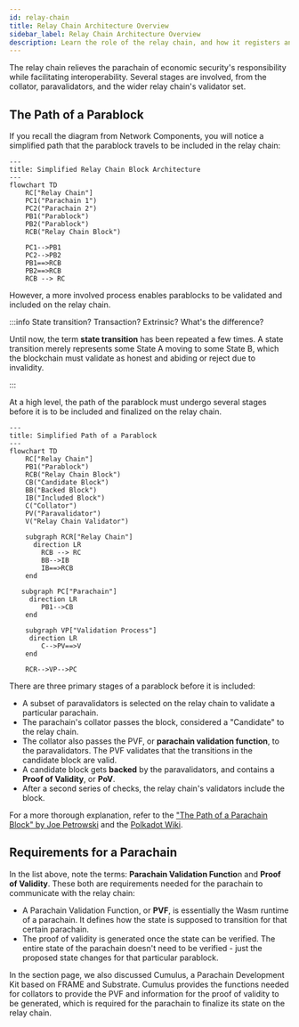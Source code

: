 ```yaml
---
id: relay-chain
title: Relay Chain Architecture Overview
sidebar_label: Relay Chain Architecture Overview
description: Learn the role of the relay chain, and how it registers and validates parachains.
---
```


The relay chain relieves the parachain of economic security's responsibility while facilitating interoperability.  Several stages are involved, from the collator, paravalidators, and the wider relay chain's validator set.

## The Path of a Parablock

If you recall the diagram from Network Components, you will notice a simplified path that the parablock travels to be included in the relay chain:

```mermaid
---
title: Simplified Relay Chain Block Architecture
---
flowchart TD
    RC["Relay Chain"]
    PC1("Parachain 1")
    PC2("Parachain 2")
    PB1("Parablock")
    PB2("Parablock")
    RCB("Relay Chain Block")

    PC1-->PB1
    PC2-->PB2
    PB1==>RCB
    PB2==>RCB
    RCB --> RC

```

However, a more involved process enables parablocks to be validated and included on the relay chain.

:::info State transition?  Transaction?  Extrinsic?  What's the difference?

Until now, the term **state transition** has been repeated a few times.   A state transition merely represents some State A moving to some State B, which the blockchain must validate as honest and abiding or reject due to invalidity.

:::

At a high level, the path of the parablock must undergo several stages before it is to be included and finalized on the relay chain.  

```mermaid
---
title: Simplified Path of a Parablock
---
flowchart TD
    RC["Relay Chain"]
    PB1("Parablock")
    RCB("Relay Chain Block")
    CB("Candidate Block")
    BB("Backed Block")
    IB("Included Block")
    C("Collator")
    PV("Paravalidator")
    V("Relay Chain Validator")

    subgraph RCR["Relay Chain"]
      direction LR
        RCB --> RC
        BB-->IB
        IB==>RCB
    end

   subgraph PC["Parachain"]
     direction LR
        PB1-->CB
    end

    subgraph VP["Validation Process"]
     direction LR
        C-->PV==>V
    end

    RCR-->VP-->PC

```

There are three primary stages of a parablock before it is included:

- A subset of paravalidators is selected on the relay chain to validate a particular parachain.
- The parachain's collator passes the block, considered a "Candidate" to the relay chain.
- The collator also passes the PVF, or **parachain validation function**, to the paravalidators.  The PVF validates that the transitions in the candidate block are valid.
- A candidate block gets **backed** by the paravalidators, and contains a **Proof of Validity**, or **PoV**.
- After a second series of checks, the relay chain's validators include the block.

For a more thorough explanation, refer to the ["The Path of a Parachain Block" by Joe Petrowski](https://polkadot.network/blog/the-path-of-a-parachain-block) and the [Polkadot Wiki](https://wiki.polkadot.network/docs/learn-parachains-protocol).

## Requirements for a Parachain

In the list above, note the terms: **Parachain Validation Functio**n and **Proof of Validity**.  These both are requirements needed for the parachain to communicate with the relay chain:

- A Parachain Validation Function, or **PVF**, is essentially the Wasm runtime of a parachain.  It defines how the state is supposed to transition for that certain parachain.
- The proof of validity is generated once the state can be verified.  The entire state of the parachain doesn't need to be verified - just the proposed state changes for that particular parablock.

In the section page, we also discussed Cumulus, a Parachain Development Kit based on FRAME and Substrate.  Cumulus provides the functions needed for collators to provide the PVF and information for the proof of validity to be generated, which is required for the parachain to finalize its state on the relay chain.